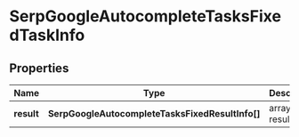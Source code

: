 # SerpGoogleAutocompleteTasksFixedTaskInfo

## Properties

| Name | Type | Description | Notes |
|------------ | ------------- | ------------- | -------------|
**result** | **SerpGoogleAutocompleteTasksFixedResultInfo[]** | array of results |[optional]|